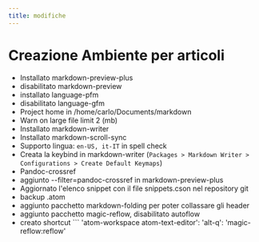```yaml
---
title: modifiche
---
```

# Creazione Ambiente per articoli

* Installato markdown-preview-plus
* disabilitato markdown-preview
* installato language-pfm
* disabilitato language-gfm
* Project home in /home/carlo/Documents/markdown
* Warn on large file limit 2 (mb)
* Installato markdown-writer
* Installato markdown-scroll-sync
* Supporto lingua: ``` en-US, it-IT ``` in spell check
* Creata la keybind in markdown-writer (`Packages > Markdown Writer > Configurations > Create Default Keymaps`)
* Pandoc-crossref
* aggiunto --filter=pandoc-crossref in markdown-preview-plus
* Aggiornato l'elenco snippet con il file snippets.cson nel repository git
* backup .atom
* aggiunto pacchetto markdown-folding per poter collassare gli header
* aggiunto pacchetto magic-reflow, disabilitato autoflow
* creato shortcut  ```
'atom-workspace atom-text-editor':
'alt-q': 'magic-reflow:reflow'
```
